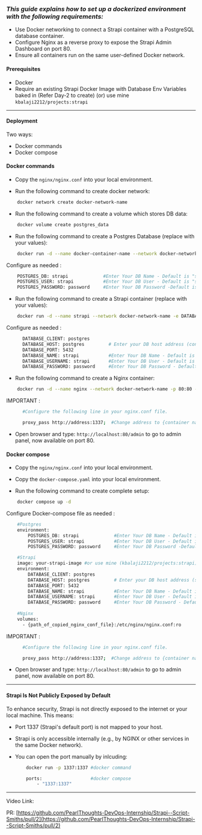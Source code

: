 ### _This guide explains how to set up a dockerized environment with the following requirements:_

- Use Docker networking to connect a Strapi container with a PostgreSQL database container.
- Configure Nginx as a reverse proxy to expose the Strapi Admin Dashboard on port 80.
- Ensure all containers run on the same user-defined Docker network.

#### Prerequisites

- Docker
- Require an existing Strapi Docker Image with Database Env Variables baked in (Refer Day-2 to create) (or) use mine ```kbalaji2212/projects:strapi```

---

#### Deployment 

Two ways:
-  Docker commands
-  Docker compose

#### Docker commands

- Copy the ```nginx/nginx.conf``` into your local environment.

- Run the following command to create docker network:
```bash
    docker network create docker-network-name
```

- Run the following command to create a volume which stores DB data:
```bash
    docker volume create postgres_data
```

- Run the following command to create a Postgres Database (replace with your values):
```bash
    docker run -d --name docker-container-name --network docker-network-name -e POSTGRES_DB= -e POSTGRES_USER= -e POSTGRES_PASSWORD= -v postgres_data:/var/lib/postgresql/data postgres:15
```

Configure as needed :
```bash
    POSTGRES_DB: strapi             #Enter Your DB Name - Default is "strapi"
    POSTGRES_USER: strapi           #Enter Your DB User - Default is "strapi"
    POSTGRES_PASSWORD: password     #Enter Your DB Password -Default is "password"
```

- Run the following command to create a Strapi container (replace with your values):
```bash
    docker run -d --name strapi --network docker-network-name -e DATABASE_CLIENT= -e DATABASE_HOST= -e DATABASE_PORT=5432 -e DATABASE_NAME= -e DATABASE_USERNAME= -e DATABASE_PASSWORD=  your-strapi-image #(or) use mine (kbalaji2212/projects:strapi)

```

Configure as needed :
```bash
      DATABASE_CLIENT: postgres       
      DATABASE_HOST: postgres         # Enter your DB host address (container name)
      DATABASE_PORT: 5432
      DATABASE_NAME: strapi           #Enter Your DB Name - Default is "strapi"
      DATABASE_USERNAME: strapi       #Enter Your DB User - Default is "strapi"
      DATABASE_PASSWORD: password     #Enter Your DB Password - Default is "password"
```

- Run the following command to create a Nginx container:
```bash
    docker run -d --name nginx --network docker-network-name -p 80:80 -v {path_of_copied_nginx_conf_file}:/etc/nginx/nginx.conf:ro nginx:alpine
```

IMPORTANT :
```bash
      #Configure the following line in your nginx.conf file.

      proxy_pass http://address:1337;  #Change address to {container name of strapi} if using docker run command (or) {service name of strapi} if using docker compose
```

- Open browser and type:  ```http://localhost:80/admin``` to go to admin panel, now available on port 80.


#### Docker compose

- Copy the ```nginx/nginx.conf``` into your local environment.
- Copy the ```docker-compose.yaml``` into your local environment.

- Run the following command to create complete setup:
```bash
    docker compose up -d
```

Configure Docker-compose file as needed :
```bash
    #Postgres
    environment:
        POSTGRES_DB: strapi             #Enter Your DB Name - Default is "strapi"
        POSTGRES_USER: strapi           #Enter Your DB User - Default is "strapi"
        POSTGRES_PASSWORD: password     #Enter Your DB Password -Default is "password"

    #Strapi
    image: your-strapi-image #or use mine (kbalaji2212/projects:strapi)
    environment:
        DATABASE_CLIENT: postgres       
        DATABASE_HOST: postgres         # Enter your DB host address (service name)
        DATABASE_PORT: 5432
        DATABASE_NAME: strapi           #Enter Your DB Name - Default is "strapi"
        DATABASE_USERNAME: strapi       #Enter Your DB User - Default is "strapi"
        DATABASE_PASSWORD: password     #Enter Your DB Password - Default is "password"
    
    #Nginx
    volumes:
      - {path_of_copied_nginx_conf_file}:/etc/nginx/nginx.conf:ro
```

IMPORTANT :
```bash
      #Configure the following line in your nginx.conf file.

      proxy_pass http://address:1337;  #Change address to {container name of strapi} if using docker run command (or) {service name of strapi} if using docker compose
```

- Open browser and type:  ```http://localhost:80/admin``` to go to admin panel, now available on port 80.

---

#### Strapi Is Not Publicly Exposed by Default

To enhance security, Strapi is not directly exposed to the internet or your local machine. This means:

-   Port 1337 (Strapi's default port) is not mapped to your host.

-   Strapi is only accessible internally (e.g., by NGINX or other services in the same Docker network).

-   You can open the port manually by inlcuding:
    ```bash
        docker run -p 1337:1337 #docker command

        ports:                  #docker compose
            - "1337:1337"  
    ```

---

Video Link: []()

PR: [https://github.com/PearlThoughts-DevOps-Internship/Strapi--Script-Smiths/pull/2](https://github.com/PearlThoughts-DevOps-Internship/Strapi--Script-Smiths/pull/2)